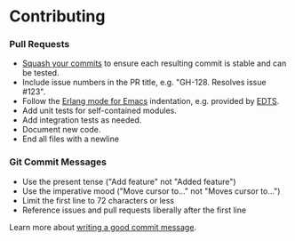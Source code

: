 # Contributing

### Pull Requests

* [Squash your commits](https://stackoverflow.com/questions/5189560/squash-my-last-x-commits-together-using-git) to ensure each resulting commit is stable and can be tested.
* Include issue numbers in the PR title, e.g. "GH-128. Resolves issue #123".
* Follow the [Erlang mode for Emacs](http://erlang.org/doc/apps/tools/erlang_mode_chapter.html) indentation, e.g. provided by [EDTS](https://github.com/tjarvstrand/edts).
* Add unit tests for self-contained modules.
* Add integration tests as needed.
* Document new code.
* End all files with a newline

### Git Commit Messages

* Use the present tense ("Add feature" not "Added feature")
* Use the imperative mood ("Move cursor to..." not "Moves cursor to...")
* Limit the first line to 72 characters or less
* Reference issues and pull requests liberally after the first line

Learn more about [writing a good commit message](https://chris.beams.io/posts/git-commit/).
